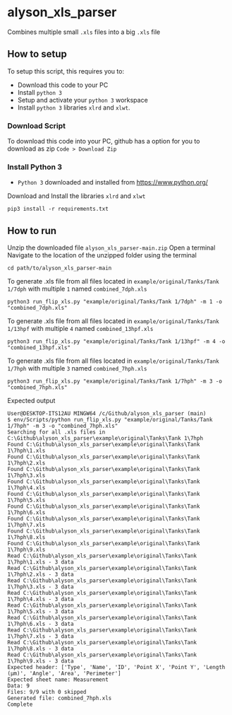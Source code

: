 # alyson_xls_parser
Combines multiple small `.xls` files into a big `.xls` file

## How to setup
To setup this script, this requires you to:
- Download this code to your PC
- Install `python 3` 
- Setup and activate your `python 3` workspace
- Install `python 3` libraries `xlrd` and `xlwt`.

### Download Script
To download this code into your PC, github has a option for you to download as zip `Code > Download Zip`

### Install Python 3
- `Python 3` downloaded and installed from https://www.python.org/

Download and Install the libraries `xlrd` and `xlwt`
```
pip3 install -r requirements.txt
```

## How to run
Unzip the downloaded file `alyson_xls_parser-main.zip`
Open a terminal
Navigate to the location of the unzipped folder using the terminal
```
cd path/to/alyson_xls_parser-main
```
To generate .xls file from all files located in `example/original/Tanks/Tank 1/7dph` with multiple `1` named `combined_7dph.xls`
```
python3 run_flip_xls.py "example/original/Tanks/Tank 1/7dph" -m 1 -o "combined_7dph.xls"
```
To generate .xls file from all files located in `example/original/Tanks/Tank 1/13hpf` with multiple `4` named `combined_13hpf.xls`
```
python3 run_flip_xls.py "example/original/Tanks/Tank 1/13hpf" -m 4 -o "combined_13hpf.xls"
```
To generate .xls file from all files located in `example/original/Tanks/Tank 1/7hph` with multiple `3` named `combined_7hph.xls`
```
python3 run_flip_xls.py "example/original/Tanks/Tank 1/7hph" -m 3 -o "combined_7hph.xls"
```
Expected output
```
User@DESKTOP-ITS12AU MINGW64 /c/Github/alyson_xls_parser (main)
$ env/Scripts/python run_flip_xls.py "example/original/Tanks/Tank 1/7hph" -m 3 -o "combined_7hph.xls"
Searching for all .xls files in C:\Github\alyson_xls_parser\example\original\Tanks\Tank 1\7hph
Found C:\Github\alyson_xls_parser\example\original\Tanks\Tank 1\7hph\1.xls
Found C:\Github\alyson_xls_parser\example\original\Tanks\Tank 1\7hph\2.xls
Found C:\Github\alyson_xls_parser\example\original\Tanks\Tank 1\7hph\3.xls
Found C:\Github\alyson_xls_parser\example\original\Tanks\Tank 1\7hph\4.xls
Found C:\Github\alyson_xls_parser\example\original\Tanks\Tank 1\7hph\5.xls
Found C:\Github\alyson_xls_parser\example\original\Tanks\Tank 1\7hph\6.xls
Found C:\Github\alyson_xls_parser\example\original\Tanks\Tank 1\7hph\7.xls
Found C:\Github\alyson_xls_parser\example\original\Tanks\Tank 1\7hph\8.xls
Found C:\Github\alyson_xls_parser\example\original\Tanks\Tank 1\7hph\9.xls
Read C:\Github\alyson_xls_parser\example\original\Tanks\Tank 1\7hph\1.xls - 3 data
Read C:\Github\alyson_xls_parser\example\original\Tanks\Tank 1\7hph\2.xls - 3 data
Read C:\Github\alyson_xls_parser\example\original\Tanks\Tank 1\7hph\3.xls - 3 data
Read C:\Github\alyson_xls_parser\example\original\Tanks\Tank 1\7hph\4.xls - 3 data
Read C:\Github\alyson_xls_parser\example\original\Tanks\Tank 1\7hph\5.xls - 3 data
Read C:\Github\alyson_xls_parser\example\original\Tanks\Tank 1\7hph\6.xls - 3 data
Read C:\Github\alyson_xls_parser\example\original\Tanks\Tank 1\7hph\7.xls - 3 data
Read C:\Github\alyson_xls_parser\example\original\Tanks\Tank 1\7hph\8.xls - 3 data
Read C:\Github\alyson_xls_parser\example\original\Tanks\Tank 1\7hph\9.xls - 3 data
Expected header: ['Type', 'Name', 'ID', 'Point X', 'Point Y', 'Length (µm)', 'Angle', 'Area', 'Perimeter']
Expected sheet name: Measurement
Data: 9
Files: 9/9 with 0 skipped
Generated file: combined_7hph.xls
Complete
```

